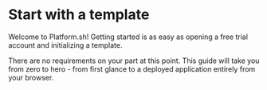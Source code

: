 # Start with a template

Welcome to Platform.sh! Getting started is as easy as opening a free trial account and initializing a template. 

There are no requirements on your part at this point. This guide will take you from zero to hero - from first glance to a deployed application entirely from your browser. 

<div id = "buttons"></div>

<script>
    var navNextText = "Get started!";
    var navButtons = {type: "navigation", next: getPathObj("next", navNextText), div: "buttons"};
    makeButton(navButtons);
</script>
